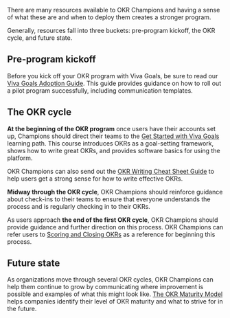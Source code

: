 There are many resources available to OKR Champions and having a sense of what these are and when to deploy them creates a stronger program. 

Generally, resources fall into three buckets: pre-program kickoff, the OKR cycle, and future state.

## Pre-program kickoff

Before you kick off your OKR program with Viva Goals, be sure to read our [Viva Goals Adoption Guide](https://go.microsoft.com/fwlink/?linkid=2193441). This guide provides guidance on how to roll out a pilot program successfully, including communication templates.

## The OKR cycle

**At the beginning of the OKR program** once users have their accounts set up, Champions should direct their teams to the [Get Started with Viva Goals](/learn/paths/viva-goals-get-started) learning path. This course introduces OKRs as a goal-setting framework, shows how to write great OKRs, and provides software basics for using the platform. 

OKR Champions can also send out the [OKR Writing Cheat Sheet Guide](https://go.microsoft.com/fwlink/?linkid=2194114) to help users get a strong sense for how to write effective OKRs. 

**Midway through the OKR cycle**, OKR Champions should reinforce guidance about check-ins to their teams to ensure that everyone understands the process and is regularly checking in to their OKRs.

As users approach **the end of the first OKR cycle**, OKR Champions should provide guidance and further direction on this process. OKR Champions can refer users to [Scoring and Closing OKRs](https://help.ally.io/articles/1796003-scoring-and-closing-okrs) as a reference for beginning this process.

## Future state

As organizations move through several OKR cycles, OKR Champions can help them continue to grow by communicating where improvement is possible and examples of what this might look like. [The OKR Maturity Model](https://go.microsoft.com/fwlink/?linkid=2193442) helps companies identify their level of OKR maturity and what to strive for in the future.